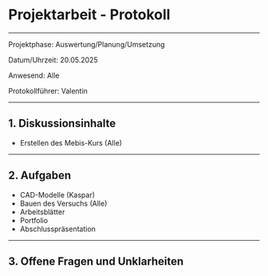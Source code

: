 # Projektarbeit - Protokoll

---

Projektphase: Auswertung/Planung/Umsetzung

Datum/Uhrzeit: 20.05.2025

Anwesend: Alle

Protokollführer: Valentin

---

## 1. Diskussionsinhalte
- Erstellen des Mebis-Kurs (Alle)

---

## 2. Aufgaben

- CAD-Modelle (Kaspar)
- Bauen des Versuchs (Alle)
- Arbeitsblätter
- Portfolio
- Abschlusspräsentation

---

## 3. Offene Fragen und Unklarheiten
